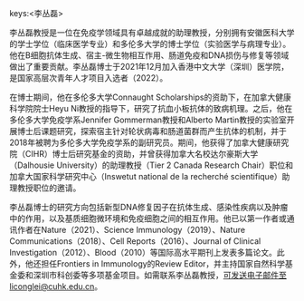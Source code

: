 keys:<李丛磊>


李丛磊教授是一位在免疫学领域具有卓越成就的助理教授，分别拥有安徽医科大学的学士学位（临床医学专业）和多伦多大学的博士学位（实验医学与病理专业）。他在B细胞抗体生成、宿主-微生物相互作用、肠道免疫和DNA损伤与修复等领域做出了重要贡献。李丛磊博士于2021年12月加入香港中文大学（深圳）医学院，是国家高层次青年人才项目入选者（2022）。

在博士期间，他在多伦多大学Connaught Scholarships的资助下，在加拿大健康科学院院士Heyu Ni教授的指导下，研究了抗血小板抗体的致病机理。之后，他在多伦多大学免疫学系Jennifer Gommerman教授和Alberto Martin教授的实验室开展博士后课题研究，探索宿主针对轮状病毒和肠道菌群而产生抗体的机制，并于2018年被聘为多伦多大学免疫学系的副研究员。期间，他获得了加拿大健康研究院（CIHR）博士后研究基金的资助，并曾获得加拿大名校达尔豪斯大学（Dalhousie University）的助理教授（Tier 2 Canada Research Chair）职位和加拿大国家科学研究中心（Inswetut national de la recherché scientifique）助理教授职位的邀请。

李丛磊博士的研究方向包括新型DNA修复因子在抗体生成、感染性疾病以及肿瘤中的作用，以及基质细胞微环境和免疫细胞之间的相互作用。他已以第一作者或通讯作者在Nature（2021）、Science Immunology（2019）、Nature Communications（2018）、Cell Reports（2016）、Journal of Clinical Investigation（2012）、Blood（2010）等国际高水平期刊上发表多篇论文。此外，他还担任Frontiers in Immunology的Review Editor，并主持国家自然科学基金委和深圳市科创委等多项基金项目。如需联系李丛磊教授，可发送电子邮件至liconglei@cuhk.edu.cn。